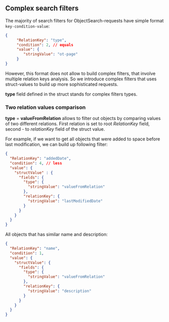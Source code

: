 ## Complex search filters

The majority of search filters for ObjectSearch-requests have simple format `key-condition-value`:
```json
{
     "RelationKey": "type",
     "condition": 2, // equals
     "value": {
        "stringValue": "ot-page"
     }
}
```

However, this format does not allow to build complex filters, that involve multiple relation keys analysis.
So we introduce complex filters that uses struct-values to build up more sophisticated requests.

**type** field defined in the struct stands for complex filters types.

### Two relation values comparison

**type** = **valueFromRelation** allows to filter out objects by comparing values of two different relations.
First relation is set to root _RelationKey_ field, second - to _relationKey_ field of the struct value.

For example, if we want to get all objects that were added to space before last modification, we can build up following filter:
```json
{
  "RelationKey": "addedDate",
  "condition": 4, // less
  "value": {
    "structValue" : {
      "fields": {
        "type": {
          "stringValue": "valueFromRelation" 
        },
        "relationKey": {
          "stringValue": "lastModifiedDate" 
        }
      }
    }
  }
}
```

All objects that has similar name and description:
```json
{
  "RelationKey": "name",
  "condition": 1,
  "value": {
    "structValue": {
      "fields": {
        "type": {
          "stringValue": "valueFromRelation"
        },
        "relationKey": {
          "stringValue": "description"
        }
      }
    }
  }
}
```